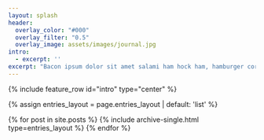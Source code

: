 ```yaml
---
layout: splash
header:
  overlay_color: "#000"
  overlay_filter: "0.5"
  overlay_image: assets/images/journal.jpg
intro: 
  - excerpt: ''
excerpt: "Bacon ipsum dolor sit amet salami ham hock ham, hamburger corned beef short ribs kielbasa biltong t-bone drumstick tri-tip tail sirloin pork chop."
---
```


{% include feature_row id="intro" type="center" %}

{% assign entries_layout = page.entries_layout | default: 'list' %}
<div class="entries-{{ entries_layout }}">
  {% for post in  site.posts %}
    {% include archive-single.html type=entries_layout %}
  {% endfor %}
</div>